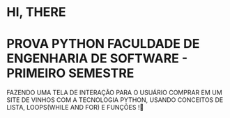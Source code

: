 # HI, THERE
# PROVA PYTHON FACULDADE DE ENGENHARIA DE SOFTWARE - PRIMEIRO SEMESTRE

 FAZENDO UMA TELA DE INTERAÇÃO PARA O USUÁRIO COMPRAR EM UM SITE DE VINHOS COM A TECNOLOGIA PYTHON, USANDO CONCEITOS DE LISTA, LOOPS(WHILE AND FOR) E FUNÇÕES !👾

